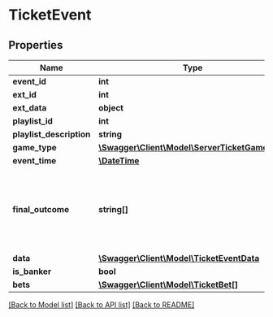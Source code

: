 # TicketEvent

## Properties
Name | Type | Description | Notes
------------ | ------------- | ------------- | -------------
**event_id** | **int** |  | [optional] 
**ext_id** | **int** |  | [optional] 
**ext_data** | **object** |  | [optional] 
**playlist_id** | **int** |  | [optional] 
**playlist_description** | **string** |  | [optional] 
**game_type** | [**\Swagger\Client\Model\ServerTicketGameType**](ServerTicketGameType.md) |  | [optional] 
**event_time** | [**\DateTime**](\DateTime.md) |  | [optional] 
**final_outcome** | **string[]** | Final outcome. Indicates the order of arrival of the participants of the race. | [optional] 
**data** | [**\Swagger\Client\Model\TicketEventData**](TicketEventData.md) |  | [optional] 
**is_banker** | **bool** | Is banker. | [optional] 
**bets** | [**\Swagger\Client\Model\TicketBet[]**](TicketBet.md) |  | [optional] 

[[Back to Model list]](../README.md#documentation-for-models) [[Back to API list]](../README.md#documentation-for-api-endpoints) [[Back to README]](../README.md)



